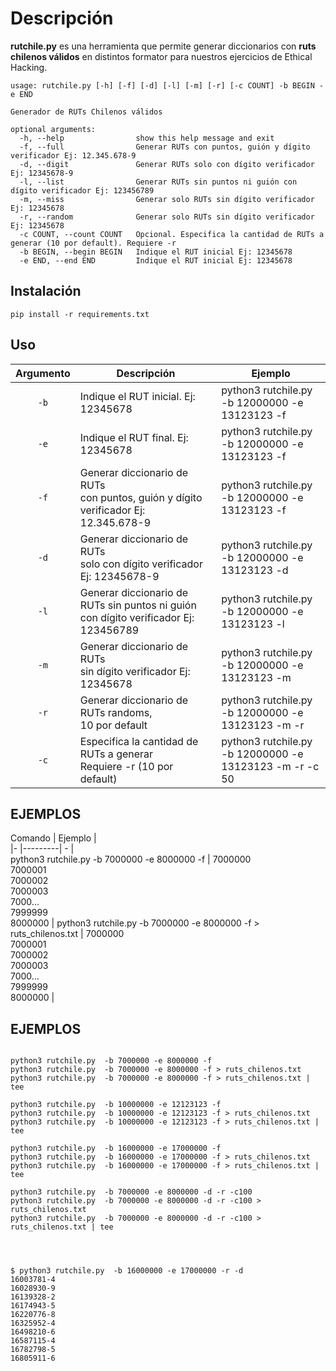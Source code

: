 

# Descripción

**rutchile.py** es una herramienta que permite generar diccionarios con **ruts chilenos válidos** en distintos formator para nuestros ejercicios de Ethical Hacking.

```
usage: rutchile.py [-h] [-f] [-d] [-l] [-m] [-r] [-c COUNT] -b BEGIN -e END

Generador de RUTs Chilenos válidos

optional arguments:
  -h, --help                show this help message and exit
  -f, --full                Generar RUTs con puntos, guión y dígito verificador Ej: 12.345.678-9
  -d, --digit               Generar RUTs solo con dígito verificador Ej: 12345678-9
  -l, --list                Generar RUTs sin puntos ni guión con dígito verificador Ej: 123456789
  -m, --miss                Generar solo RUTs sin dígito verificador Ej: 12345678
  -r, --random              Generar solo RUTs sin dígito verificador Ej: 12345678
  -c COUNT, --count COUNT   Opcional. Especifica la cantidad de RUTs a generar (10 por default). Requiere -r
  -b BEGIN, --begin BEGIN   Indique el RUT inicial Ej: 12345678
  -e END, --end END         Indique el RUT inicial Ej: 12345678

```



## Instalación

```
pip install -r requirements.txt
```

## Uso

Argumento | Descripción | Ejemplo |
|:--------:|-------------| -       |
`-b` | Indique el RUT inicial. Ej: 12345678 | python3 rutchile.py -b 12000000 -e 13123123 -f 
`-e` | Indique el RUT final. Ej: 12345678 | python3 rutchile.py -b 12000000 -e 13123123 -f 
`-f` | Generar diccionario de RUTs<br>con puntos, guión y dígito verificador Ej: 12.345.678-9 | python3 rutchile.py -b 12000000 -e 13123123 -f 
`-d` | Generar diccionario de RUTs<br>solo con dígito verificador Ej: 12345678-9 | python3 rutchile.py -b 12000000 -e 13123123 -d 
`-l` | Generar diccionario de RUTs sin puntos ni guión con dígito verificador Ej: 123456789 | python3 rutchile.py -b 12000000 -e 13123123 -l 
`-m` | Generar diccionario de RUTs<br>sin dígito verificador Ej: 12345678 | python3 rutchile.py -b 12000000 -e 13123123 -m 
`-r` | Generar diccionario de RUTs randoms,<br>10 por default | python3 rutchile.py -b 12000000 -e 13123123 -m -r 
`-c` | Especifica la cantidad de RUTs a generar<br> Requiere -r (10 por default) | python3 rutchile.py -b 12000000 -e 13123123 -m -r -c 50


## EJEMPLOS

Comando | Ejemplo |                              
|-      |---------| -       |                              
python3 rutchile.py  -b 7000000 -e 8000000 -f                        | 7000000<br>7000001<br>7000002<br>7000003<br>7000...<br>7999999<br>8000000  |
python3 rutchile.py  -b 7000000 -e 8000000 -f > ruts_chilenos.txt    | 7000000<br>7000001<br>7000002<br>7000003<br>7000...<br>7999999<br>8000000 |



## EJEMPLOS

```

python3 rutchile.py  -b 7000000 -e 8000000 -f
python3 rutchile.py  -b 7000000 -e 8000000 -f > ruts_chilenos.txt
python3 rutchile.py  -b 7000000 -e 8000000 -f > ruts_chilenos.txt | tee

python3 rutchile.py  -b 10000000 -e 12123123 -f
python3 rutchile.py  -b 10000000 -e 12123123 -f > ruts_chilenos.txt
python3 rutchile.py  -b 10000000 -e 12123123 -f > ruts_chilenos.txt | tee

python3 rutchile.py  -b 16000000 -e 17000000 -f
python3 rutchile.py  -b 16000000 -e 17000000 -f > ruts_chilenos.txt
python3 rutchile.py  -b 16000000 -e 17000000 -f > ruts_chilenos.txt | tee

python3 rutchile.py  -b 7000000 -e 8000000 -d -r -c100 
python3 rutchile.py  -b 7000000 -e 8000000 -d -r -c100 > ruts_chilenos.txt
python3 rutchile.py  -b 7000000 -e 8000000 -d -r -c100 > ruts_chilenos.txt | tee




$ python3 rutchile.py  -b 16000000 -e 17000000 -r -d
16003781-4
16028930-9
16139328-2
16174943-5
16220776-8
16325952-4
16498210-6
16587115-4
16782798-5
16805911-6

```
